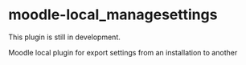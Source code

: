 moodle-local_managesettings
===========================

This plugin is still in development.

Moodle local plugin for export settings from an installation to another
